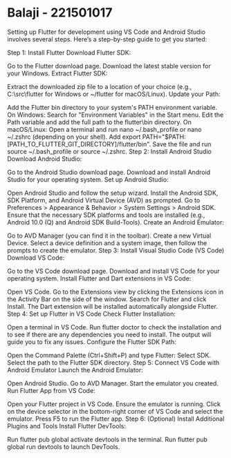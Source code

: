 # Balaji - 221501017
Setting up Flutter for development using VS Code and Android Studio involves several steps. Here’s a step-by-step guide to get you started:

Step 1: Install Flutter Download Flutter SDK:

Go to the Flutter download page. Download the latest stable version for your Windows. Extract Flutter SDK:

Extract the downloaded zip file to a location of your choice (e.g., C:\src\flutter for Windows or ~/flutter for macOS/Linux). Update your Path:

Add the Flutter bin directory to your system's PATH environment variable. On Windows: Search for "Environment Variables" in the Start menu. Edit the Path variable and add the full path to the flutter\bin directory. On macOS/Linux: Open a terminal and run nano ~/.bash_profile or nano ~/.zshrc (depending on your shell). Add export PATH="$PATH:[PATH_TO_FLUTTER_GIT_DIRECTORY]/flutter/bin". Save the file and run source ~/.bash_profile or source ~/.zshrc. Step 2: Install Android Studio Download Android Studio:

Go to the Android Studio download page. Download and install Android Studio for your operating system. Set up Android Studio:

Open Android Studio and follow the setup wizard. Install the Android SDK, SDK Platform, and Android Virtual Device (AVD) as prompted. Go to Preferences > Appearance & Behavior > System Settings > Android SDK. Ensure that the necessary SDK platforms and tools are installed (e.g., Android 10.0 (Q) and Android SDK Build-Tools). Create an Android Emulator:

Go to AVD Manager (you can find it in the toolbar). Create a new Virtual Device. Select a device definition and a system image, then follow the prompts to create the emulator. Step 3: Install Visual Studio Code (VS Code) Download VS Code:

Go to the VS Code download page. Download and install VS Code for your operating system. Install Flutter and Dart extensions in VS Code:

Open VS Code. Go to the Extensions view by clicking the Extensions icon in the Activity Bar on the side of the window. Search for Flutter and click Install. The Dart extension will be installed automatically alongside Flutter. Step 4: Set up Flutter in VS Code Check Flutter Installation:

Open a terminal in VS Code. Run flutter doctor to check the installation and to see if there are any dependencies you need to install. The output will guide you to fix any issues. Configure the Flutter SDK Path:

Open the Command Palette (Ctrl+Shift+P) and type Flutter: Select SDK. Select the path to the Flutter SDK directory. Step 5: Connect VS Code with Android Emulator Launch the Android Emulator:

Open Android Studio. Go to AVD Manager. Start the emulator you created. Run Flutter App from VS Code:

Open your Flutter project in VS Code. Ensure the emulator is running. Click on the device selector in the bottom-right corner of VS Code and select the emulator. Press F5 to run the Flutter app. Step 6: (Optional) Install Additional Plugins and Tools Install Flutter DevTools:

Run flutter pub global activate devtools in the terminal. Run flutter pub global run devtools to launch DevTools.

